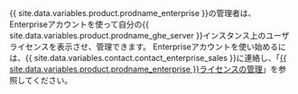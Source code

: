 {{ site.data.variables.product.prodname_enterprise }}の管理者は、Enterpriseアカウントを使って自分の{{ site.data.variables.product.prodname_ghe_server }}インスタンス上のユーザライセンスを表示させ、管理できます。 Enterpriseアカウントを使い始めるには、{{ site.data.variables.contact.contact_enterprise_sales }}に連絡し、「[{{ site.data.variables.product.prodname_enterprise }}ライセンスの管理](/enterprise/admin/installation/managing-your-github-enterprise-license)」を参照してください。
